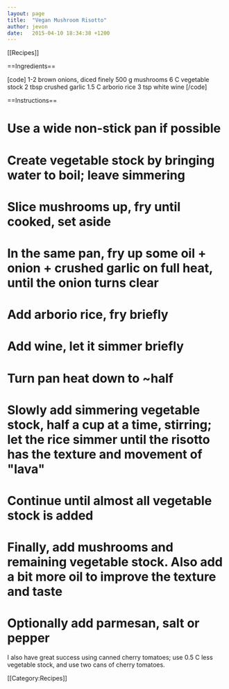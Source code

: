 ```yaml
---
layout: page
title:  "Vegan Mushroom Risotto"
author: jevon
date:   2015-04-10 18:34:38 +1200
---
```


[[Recipes]]

==Ingredients==

[code]
1-2 brown onions, diced finely
500 g mushrooms
6 C vegetable stock
2 tbsp crushed garlic
1.5 C arborio rice
3 tsp white wine
[/code]

==Instructions==

# Use a wide non-stick pan if possible
# Create vegetable stock by bringing water to boil; leave simmering
# Slice mushrooms up, fry until cooked, set aside
# In the same pan, fry up some oil + onion + crushed garlic on full heat, until the onion turns clear
# Add arborio rice, fry briefly
# Add wine, let it simmer briefly
# Turn pan heat down to ~half
# Slowly add simmering vegetable stock, half a cup at a time, stirring; let the rice simmer until the risotto has the texture and movement of "lava"
# Continue until almost all vegetable stock is added
# Finally, add mushrooms and remaining vegetable stock. Also add a bit more oil to improve the texture and taste
# Optionally add parmesan, salt or pepper

I also have great success using canned cherry tomatoes; use 0.5 C less vegetable stock, and use two cans of cherry tomatoes.

[[Category:Recipes]]